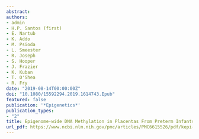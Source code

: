 ```yaml
---
abstract:
authors:
- admin
- H.P. Santos (first)
- E. Nartub
- K. Addo
- M. Psioda
- L. Smeester
- R. Joseph
- S. Hooper
- J. Frazier
- K. Kuban
- T. O'Shea
- R. Fry
date: "2019-08-14T00:00:00Z"
doi: "10.1080/15592294.2019.1614743.Epub"
featured: false
publication: '*Epigenetics*'
publication_types:
- "2"
title: Epigenome-wide DNA Methylation in Placentas From Preterm Infants for Associations With Maternal Socioeconomic Status
url_pdf: https://www.ncbi.nlm.nih.gov/pmc/articles/PMC6615526/pdf/kepi-14-08-1614743.pdf
---
```

